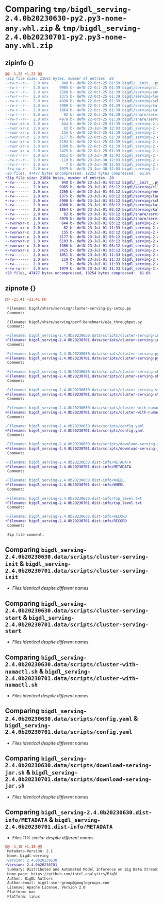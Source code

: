 # Comparing `tmp/bigdl_serving-2.4.0b20230630-py2.py3-none-any.whl.zip` & `tmp/bigdl_serving-2.4.0b20230701-py2.py3-none-any.whl.zip`

## zipinfo {}

```diff
@@ -1,22 +1,22 @@
-Zip file size: 21603 bytes, number of entries: 20
--rw-r--r--  2.0 unx      940 b- defN 22-Oct-25 01:39 bigdl/__init__.py
--rw-r--r--  2.0 unx     9965 b- defN 22-Oct-25 01:39 bigdl/serving/client.py
--rw-r--r--  2.0 unx     2268 b- defN 22-Oct-25 01:39 bigdl/serving/env.py
--rw-r--r--  2.0 unx     1375 b- defN 22-Oct-25 01:39 bigdl/serving/log4Error.py
--rw-r--r--  2.0 unx     4990 b- defN 22-Oct-25 01:39 bigdl/serving/schema.py
--rw-r--r--  2.0 unx     4980 b- defN 22-Oct-25 01:39 bigdl/serving/kafka/client.py
--rw-r--r--  2.0 unx     1864 b- defN 22-Oct-25 01:39 bigdl/serving/kafka/kafka_example.py
--rw-r--r--  2.0 unx       92 b- defN 22-Oct-25 01:39 bigdl/share/serving/cluster-serving-py-setup.py
--rw-r--r--  2.0 unx     4970 b- defN 22-Oct-25 01:39 bigdl/share/serving/perf-benchmark/e2e_throughput.py
--rwxr-xr-x  2.0 unx      644 b- defN 22-Oct-25 01:39 bigdl_serving-2.4.0b20230630.data/scripts/cluster-serving-init
--rwxr-xr-x  2.0 unx       82 b- defN 23-Jun-30 12:03 bigdl_serving-2.4.0b20230630.data/scripts/cluster-serving-py-setup.py
--rwxr-xr-x  2.0 unx      155 b- defN 22-Oct-25 01:39 bigdl_serving-2.4.0b20230630.data/scripts/cluster-serving-shutdown
--rwxr-xr-x  2.0 unx     3177 b- defN 22-Oct-25 01:39 bigdl_serving-2.4.0b20230630.data/scripts/cluster-serving-start
--rwxr-xr-x  2.0 unx     5103 b- defN 22-Oct-25 01:39 bigdl_serving-2.4.0b20230630.data/scripts/cluster-with-numactl.sh
--rwxr-xr-x  2.0 unx     1300 b- defN 22-Oct-25 01:39 bigdl_serving-2.4.0b20230630.data/scripts/config.yaml
--rwxr-xr-x  2.0 unx     2425 b- defN 22-Oct-25 01:39 bigdl_serving-2.4.0b20230630.data/scripts/download-serving-jar.sh
--rw-r--r--  2.0 unx     1051 b- defN 23-Jun-30 12:03 bigdl_serving-2.4.0b20230630.dist-info/METADATA
--rw-r--r--  2.0 unx      110 b- defN 23-Jun-30 12:03 bigdl_serving-2.4.0b20230630.dist-info/WHEEL
--rw-r--r--  2.0 unx        7 b- defN 23-Jun-30 12:03 bigdl_serving-2.4.0b20230630.dist-info/top_level.txt
-?rw-rw-r--  2.0 unx     1979 b- defN 23-Jun-30 12:03 bigdl_serving-2.4.0b20230630.dist-info/RECORD
-20 files, 47477 bytes uncompressed, 18253 bytes compressed:  61.6%
+Zip file size: 21604 bytes, number of entries: 20
+-rw-------  2.0 unx      940 b- defN 23-Jul-01 03:12 bigdl/__init__.py
+-rw-------  2.0 unx     9965 b- defN 23-Jul-01 03:12 bigdl/serving/client.py
+-rw-------  2.0 unx     2268 b- defN 23-Jul-01 03:12 bigdl/serving/env.py
+-rw-------  2.0 unx     1375 b- defN 23-Jul-01 03:12 bigdl/serving/log4Error.py
+-rw-------  2.0 unx     4990 b- defN 23-Jul-01 03:12 bigdl/serving/schema.py
+-rw-------  2.0 unx     4980 b- defN 23-Jul-01 03:12 bigdl/serving/kafka/client.py
+-rw-------  2.0 unx     1864 b- defN 23-Jul-01 03:12 bigdl/serving/kafka/kafka_example.py
+-rw-------  2.0 unx       92 b- defN 23-Jul-01 03:12 bigdl/share/serving/cluster-serving-py-setup.py
+-rw-------  2.0 unx     4970 b- defN 23-Jul-01 03:12 bigdl/share/serving/perf-benchmark/e2e_throughput.py
+-rwxrwxr-x  2.0 unx      644 b- defN 23-Jul-01 03:12 bigdl_serving-2.4.0b20230701.data/scripts/cluster-serving-init
+-rwxr-xr-x  2.0 unx       82 b- defN 23-Jul-01 11:33 bigdl_serving-2.4.0b20230701.data/scripts/cluster-serving-py-setup.py
+-rwxrwxr-x  2.0 unx      155 b- defN 23-Jul-01 03:12 bigdl_serving-2.4.0b20230701.data/scripts/cluster-serving-shutdown
+-rwxrwxr-x  2.0 unx     3177 b- defN 23-Jul-01 03:12 bigdl_serving-2.4.0b20230701.data/scripts/cluster-serving-start
+-rwxrwxr-x  2.0 unx     5103 b- defN 23-Jul-01 03:12 bigdl_serving-2.4.0b20230701.data/scripts/cluster-with-numactl.sh
+-rwxrwxr-x  2.0 unx     1300 b- defN 23-Jul-01 03:12 bigdl_serving-2.4.0b20230701.data/scripts/config.yaml
+-rwxrwxr-x  2.0 unx     2425 b- defN 23-Jul-01 03:12 bigdl_serving-2.4.0b20230701.data/scripts/download-serving-jar.sh
+-rw-------  2.0 unx     1051 b- defN 23-Jul-01 11:33 bigdl_serving-2.4.0b20230701.dist-info/METADATA
+-rw-------  2.0 unx      110 b- defN 23-Jul-01 11:33 bigdl_serving-2.4.0b20230701.dist-info/WHEEL
+-rw-------  2.0 unx        7 b- defN 23-Jul-01 11:33 bigdl_serving-2.4.0b20230701.dist-info/top_level.txt
+-rw-rw-r--  2.0 unx     1979 b- defN 23-Jul-01 11:33 bigdl_serving-2.4.0b20230701.dist-info/RECORD
+20 files, 47477 bytes uncompressed, 18254 bytes compressed:  61.6%
```

## zipnote {}

```diff
@@ -21,41 +21,41 @@
 
 Filename: bigdl/share/serving/cluster-serving-py-setup.py
 Comment: 
 
 Filename: bigdl/share/serving/perf-benchmark/e2e_throughput.py
 Comment: 
 
-Filename: bigdl_serving-2.4.0b20230630.data/scripts/cluster-serving-init
+Filename: bigdl_serving-2.4.0b20230701.data/scripts/cluster-serving-init
 Comment: 
 
-Filename: bigdl_serving-2.4.0b20230630.data/scripts/cluster-serving-py-setup.py
+Filename: bigdl_serving-2.4.0b20230701.data/scripts/cluster-serving-py-setup.py
 Comment: 
 
-Filename: bigdl_serving-2.4.0b20230630.data/scripts/cluster-serving-shutdown
+Filename: bigdl_serving-2.4.0b20230701.data/scripts/cluster-serving-shutdown
 Comment: 
 
-Filename: bigdl_serving-2.4.0b20230630.data/scripts/cluster-serving-start
+Filename: bigdl_serving-2.4.0b20230701.data/scripts/cluster-serving-start
 Comment: 
 
-Filename: bigdl_serving-2.4.0b20230630.data/scripts/cluster-with-numactl.sh
+Filename: bigdl_serving-2.4.0b20230701.data/scripts/cluster-with-numactl.sh
 Comment: 
 
-Filename: bigdl_serving-2.4.0b20230630.data/scripts/config.yaml
+Filename: bigdl_serving-2.4.0b20230701.data/scripts/config.yaml
 Comment: 
 
-Filename: bigdl_serving-2.4.0b20230630.data/scripts/download-serving-jar.sh
+Filename: bigdl_serving-2.4.0b20230701.data/scripts/download-serving-jar.sh
 Comment: 
 
-Filename: bigdl_serving-2.4.0b20230630.dist-info/METADATA
+Filename: bigdl_serving-2.4.0b20230701.dist-info/METADATA
 Comment: 
 
-Filename: bigdl_serving-2.4.0b20230630.dist-info/WHEEL
+Filename: bigdl_serving-2.4.0b20230701.dist-info/WHEEL
 Comment: 
 
-Filename: bigdl_serving-2.4.0b20230630.dist-info/top_level.txt
+Filename: bigdl_serving-2.4.0b20230701.dist-info/top_level.txt
 Comment: 
 
-Filename: bigdl_serving-2.4.0b20230630.dist-info/RECORD
+Filename: bigdl_serving-2.4.0b20230701.dist-info/RECORD
 Comment: 
 
 Zip file comment:
```

## Comparing `bigdl_serving-2.4.0b20230630.data/scripts/cluster-serving-init` & `bigdl_serving-2.4.0b20230701.data/scripts/cluster-serving-init`

 * *Files identical despite different names*

## Comparing `bigdl_serving-2.4.0b20230630.data/scripts/cluster-serving-start` & `bigdl_serving-2.4.0b20230701.data/scripts/cluster-serving-start`

 * *Files identical despite different names*

## Comparing `bigdl_serving-2.4.0b20230630.data/scripts/cluster-with-numactl.sh` & `bigdl_serving-2.4.0b20230701.data/scripts/cluster-with-numactl.sh`

 * *Files identical despite different names*

## Comparing `bigdl_serving-2.4.0b20230630.data/scripts/config.yaml` & `bigdl_serving-2.4.0b20230701.data/scripts/config.yaml`

 * *Files identical despite different names*

## Comparing `bigdl_serving-2.4.0b20230630.data/scripts/download-serving-jar.sh` & `bigdl_serving-2.4.0b20230701.data/scripts/download-serving-jar.sh`

 * *Files identical despite different names*

## Comparing `bigdl_serving-2.4.0b20230630.dist-info/METADATA` & `bigdl_serving-2.4.0b20230701.dist-info/METADATA`

 * *Files 11% similar despite different names*

```diff
@@ -1,10 +1,10 @@
 Metadata-Version: 2.1
 Name: bigdl-serving
-Version: 2.4.0b20230630
+Version: 2.4.0b20230701
 Summary: Distributed and Automated Model Inference on Big Data Streaming Frameworks
 Home-page: https://github.com/intel-analytics/BigDL
 Author: BigDL Authors
 Author-email: bigdl-user-group@googlegroups.com
 License: Apache License, Version 2.0
 Platform: mac
 Platform: linux
```

